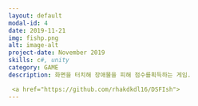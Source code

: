 ```yaml
---
layout: default
modal-id: 4
date: 2019-11-21
img: fishp.png
alt: image-alt
project-date: November 2019
skills: c#, unity
category: GAME
description: 화면을 터치해 장애물을 피해 점수를획득하는 게임.

 <a href="https://github.com/rhakdkdl16/DSFIsh">
---
```


